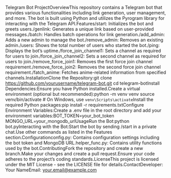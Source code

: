 Telegram Bot ProjectOverviewThis repository contains a Telegram bot that provides various functionalities including link generation, user management, and more. The bot is built using Python and utilizes the Pyrogram library for interacting with the Telegram API.Features/start: Initializes the bot and greets users./genlink: Generates a unique link based on user-provided messages./batch: Handles batch operations for link generation./add_admin: Adds a new admin to manage the bot./remove_admin: Removes an existing admin./users: Shows the total number of users who started the bot./ping: Displays the bot’s uptime./force_join_channel1: Sets a channel as required for users to join./force_join_channel2: Sets a second channel as required for users to join./remove_force_join1: Removes the first force join channel requirement./remove_force_join2: Removes the second force join channel requirement./fatch_anime: Fetches anime-related information from specified channels.InstallationClone the Repository:git clone https://github.com/yourusername/telegram-bot.git
cd telegram-botInstall Dependencies:Ensure you have Python installed.Create a virtual environment (optional but recommended):python -m venv venv
source venv/bin/activate  # On Windows, use `venv\Scripts\activate`Install the required Python packages:pip install -r requirements.txtConfigure Environment Variables:Create a .env file in the root directory and add your environment variables:BOT_TOKEN=your_bot_token
MONGO_URL=your_mongodb_urlUsageRun the Bot:python bot.pyInteracting with the Bot:Start the bot by sending /start in a private chat.Use other commands as listed in the Features section.Configurationconfig.py: Contains configuration settings including the bot token and MongoDB URL.helper_func.py: Contains utility functions used by the bot.ContributingFork the repository and create a new branch.Make your changes and create a pull request.Ensure your code adheres to the project’s coding standards.LicenseThis project is licensed under the MIT License - see the LICENSE file for details.ContactDeveloper: Your NameEmail: your.email@example.com
